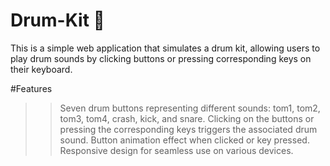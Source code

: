 # Drum-Kit 🥁
This is a simple web application that simulates a drum kit, allowing users to play drum sounds by clicking buttons or pressing corresponding keys on their keyboard.


#Features
>>Seven drum buttons representing different sounds: tom1, tom2, tom3, tom4, crash, kick, and snare.
>>Clicking on the buttons or pressing the corresponding keys triggers the associated drum sound.
>>Button animation effect when clicked or key pressed.
>>Responsive design for seamless use on various devices.

